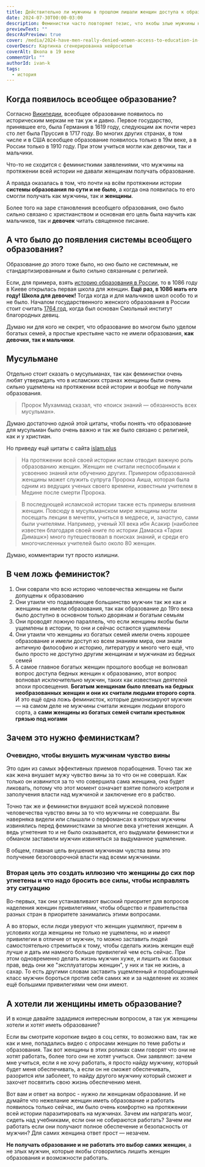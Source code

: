 ```yaml
---
title: Действительно ли мужчины в прошлом лишали женщин доступа к образованию?
date: 2024-07-30T00:00-03:00
description: Феминистки часто повторяют тезис, что якобы злые мужчины не давали женщинам доступа к образованию, считали их глупыми и специально не давали развиваться. Но правда ли это? Давайте разберёмся.
previewText: ""
descrAsPreview: true
cover: /media/2024-have-men-really-denied-women-access-to-education-in-the-past.avif
coverDescr: Картинка сгенерированна нейросетью
coverAlt: Школа в 19 веке
commentUrl: ""
authorId: ivan-k
tags:
  - история
---
```

## Когда появилось всеобщее образование?

Согласно [Википедии](https://ru.wikipedia.org/wiki/%D0%92%D1%81%D0%B5%D0%BE%D0%B1%D1%89%D0%B5%D0%B5_%D0%BE%D0%B1%D1%80%D0%B0%D0%B7%D0%BE%D0%B2%D0%B0%D0%BD%D0%B8%D0%B5), всеобщее образование появилось по историческим меркам не так уж и давно. Первое государство, принявшее его, была Германия в 1619 году, следующим аж почти через сто лет была Пруссия в 1717 году. Во многих других странах, в том числе и в США всеобщее образование появилось только в 19м веке, а в России только в 1910 году. При этом учиться могли как девочки, так и мальчики.

Что-то не сходится с феминисткими заявлениями, что мужчины на протяжении всей истории не давали женщинам получать образование.

А правда оказалась в том, что почти на всём протяжении истории **системы образования по сути и не было**, а когда она появилась то его смогли получать как мужчины, так и  **женщины**.

Более того на заре становления всеобщего образования, оно было сильно связано с христианством и основная его цель была научить как мальчиков, так и **девочек** читать священное писание.

## А что было до появления системы всеобщего образования?

Образование до этого тоже было, но оно было не системным, не стандартизированным и было сильно связанным с религией.

Если, для примера, взять [историю образования в России](https://ru.wikipedia.org/wiki/%D0%9E%D0%B1%D1%80%D0%B0%D0%B7%D0%BE%D0%B2%D0%B0%D0%BD%D0%B8%D0%B5_%D0%B2_%D0%A0%D0%BE%D1%81%D1%81%D0%B8%D0%B8), то в 1086 году в Киеве открылась первая школа для женщин. **Ещё раз, в 1086 мать его году! Школа для девочек!** Тогда когда и для мальчиков школ особо то и не было. Началом государственного женского образования в России стоит считать [1764 год](https://ru.wikipedia.org/wiki/1764_год), когда был основан Смольный институт благородных девиц.

Думаю ни для кого не секрет, что образование во многом было уделом богатых семей, а простые крестьяне часто не имели образования, **как девочки, так и мальчики**.

## Мусульмане

Отдельно стоит сказать о мусульманах, так как феминистки очень любят утверждать что в исламских странах женщины были очень сильно ущемлены на протяжении всей истории и вообще не получали образования.

> Пророк Мухаммад сказал, что «поиск знаний — обязанность всех мусульман».

Думаю достаточно одной этой цитаты, чтобы понять что образование для мусульман было очень важно и так же было связано с религией, как и у христиан.

Но приведу ещё цитаты с сайта [islam.plus](https://islam.plus/ru/civilizaciya/history/obrazovanie-v-islamskoi-istorii)

> На протяжении всей своей истории ислам отводил важную роль образованию женщин. Женщин не считали неспособными к усвоению знаний или обучению других. Примером образованной женщины может служить супруга Пророка Аиша, которая была одним из ведущих ученых своего времени, известным учителем в Медине после смерти Пророка.

> В последующей исламской истории также есть примеры влияния женщин. Повсюду в мусульманском мире женщины могли посещать лекции в мечетях, учиться в медресе, и, зачастую, сами были учителями. Например, ученый XII века ибн Асакир (наиболее известен благодаря своей книге по истории Дамаска «Тарих Димашк») много путешествовал в поисках знаний, и среди его многочисленных учителей было около 80 женщин.

Думаю, комментарии тут просто излишни.

## В чем ложь феминисток?

1. Они соврали что всю историю человечества женщины не были допущены к образованию
2. Они утаили что подавляющее большинство мужчин так же как и женщины не имели образования, так как образование до 19го века было доступно в основном только дворянам и богатым семьям
3. Они проводят ложную параллель, что если женщины якобы были ущемлены в истории, то они и сейчас остаются ущемлены
4. Они утаили что женщины из богатых семей имели очень хорошее образование и имели доступ ко всем знаниям мира, они знали античную философию и историю, литературу и много чего ещё, что было просто не доступно другим женщинам и мужчинам из бедных семей
5. А самое главное богатых женщин прошлого вообще не волновал вопрос доступа бедных женщин к образованию, этот вопрос волновал исключительно мужчин, таких как известных деятелей эпохи просвещения. **Богатым женщинам было плевать на бедных необразованных женщин и они их считали людьми второго сорта**. И это ещё одна ложь феминисток, которые демонизируют мужчин — на самом деле не мужчины считали женщин людьми второго сорта, а **сами женщины из богатых семей считали крестьянок грязью под ногами**

## Зачем это нужно феминисткам?

### Очевидно, чтобы внушить мужчинам чувство вины

Это один из самых эффективных приемов порабощения. Точно так же как жена внушает мужу чувство вины за то что он не совершал. Как только он извинится за то что совершила сама женщина, она будет ликовать, потому что этот момент означает взятие полного контроля и заполучения власти над мужчиной и заключение его в рабство.

Точно так же и феминистки внушают всей мужской половине человечества чувство вины за то что мужчины не совершали. Вы наверняка видели или слышали о перфомансах в которых мужчины извинялись перед феминистками за многие века угнетения женщин. А ведь угнетения то и не было оказывается, его выдумали феминистки и обманом заставили мужчин извиняться за выдуманное ущемление.

В общем, главная цель внушения мужчинам чувства вины это получение безоговорочной власти над всеми мужчинами.

### Вторая цель это создать иллюзию что женщины до сих пор угнетены и что надо бросить все силы, чтобы исправлять эту ситуацию

Во-первых, так они устанавливают высокий приоритет для вопросов наделения женщин привилегиями, чтобы общество и правительства разных стран в приоритете занимались этими вопросами.

А во вторых, если люди уверуют что женщин ущемляют, причем в условиях когда женщины не только не ущемлены, но и имеют привилегии в отличие от мужчин, то можно заставить людей самостоятельно стремиться к тому, чтобы сделать жизнь женщин ещё лучше и дать им намного больше привилегий чем есть сейчас. При этом одновременно делать жизнь мужчин хуже, и лишить их базовых прав, ведь они же "эксплуататоры женщин", у них и так не жизнь, а сахар. То есть другими словам заставить ущемленный и порабощенный класс мужчин бороться против себя самих же и за наделение их хозяек ещё большими привилегиями чем они имеют.

## А хотели ли женщины иметь образование?

И в конце давайте зададимся интересным вопросом, а так уж женщины хотели и хотят иметь образование?

Если вы смотрите короткие видео в соц сетях, то возможно вам, так же как и мне, попадались видео с опросами женщин по теме работы и образования. Так вот женщины в этих роликах сами говорят что они не хотят работать, более того они не хотят учиться. Они заявляют: зачем мне учиться, если я не хочу работать, я просто найду мужчину, который будет меня обеспечивать, а если он не сможет обеспечивать, разорится или заболеет, то найду другого мужчину который сможет и захочет посвятить свою жизнь обеспечению меня.

Вот вам и ответ на вопрос - нужно ли женщинам образование. И не думайте что нежелание женщин иметь образование и работать появилось только сейчас, им было очень комфортно на протяжении всей истории паразитировать на мужчинах. Зачем им напрягать мозг, сидеть над учебниками, если они не собираются работать? Зачем им работать если они получают полное обеспечение и безопасность от мужчин? Для самих женщина ответ прост — незачем.

**Не получать образование и не работать это выбор самих женщин**, а не злых мужчин, которые якобы сговорились лишить женщин образования и возможности работать.
